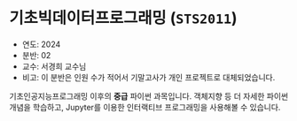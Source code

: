 # 기초빅데이터프로그래밍 (`STS2011`)

* 연도: 2024
* 분반: 02
* 교수: 서경희 교수님
* 비고: 이 분반은 인원 수가 적어서 기말고사가 개인 프로젝트로 대체되었습니다.

기초인공지능프로그래밍 이후의 **중급** 파이썬 과목입니다.
객체지향 등 더 자세한 파이썬 개념을 학습하고,  Jupyter를 이용한 인터랙티브
프로그래밍을 사용해볼 수 있습니다.
